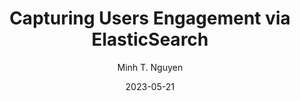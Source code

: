 ---
author: "Minh T. Nguyen"
title: "Capturing Users Engagement via ElasticSearch"
date: "2023-05-21"
description: "Design architecture for Virginia Tech's Computer Science Department - Mathbridge explained."
tags: ["web development", "data science", "dash", "python", "docker", "kubernetes"]
categories: ["software engineer", "machine learning", "systems design"]
series: ["Software Engineering"]
aliases: ["migrate-from-jekyl"]
ShowToc: true
TocOpen: false
draft: true
weight: 3
---
